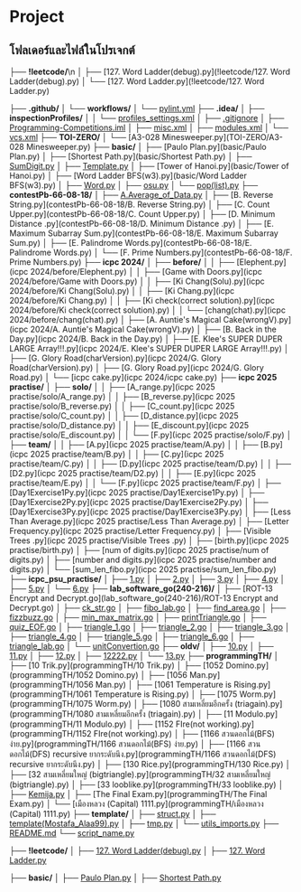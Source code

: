 # Project

## โฟลเดอร์และไฟล์ในโปรเจกต์

├── **!leetcode/**\n
│   ├── [127. Word Ladder(debug).py](!leetcode/127. Word Ladder(debug).py)
│   └── [127. Word Ladder.py](!leetcode/127. Word Ladder.py)

├── **.github/**
│   └── **workflows/**
│       └── [pylint.yml](.github/workflows/pylint.yml)
├── **.idea/**
│   ├── **inspectionProfiles/**
│   │   └── [profiles_settings.xml](.idea/inspectionProfiles/profiles_settings.xml)
│   ├── [.gitignore](.idea/.gitignore)
│   ├── [Programming-Competitions.iml](.idea/Programming-Competitions.iml)
│   ├── [misc.xml](.idea/misc.xml)
│   ├── [modules.xml](.idea/modules.xml)
│   └── [vcs.xml](.idea/vcs.xml)
├── **TOI-ZERO/**
│   └── [A3-028 Minesweeper.py](TOI-ZERO/A3-028 Minesweeper.py)
├── **basic/**
│   ├── [Paulo Plan.py](basic/Paulo Plan.py)
│   ├── [Shortest Path.py](basic/Shortest Path.py)
│   ├── [SumDigit.py](basic/SumDigit.py)
│   ├── [Template.py](basic/Template.py)
│   ├── [Tower of Hanoi.py](basic/Tower of Hanoi.py)
│   ├── [Word Ladder BFS(w3).py](basic/Word Ladder BFS(w3).py)
│   ├── [Word.py](basic/Word.py)
│   ├── [osu.py](basic/osu.py)
│   └── [pop(list).py](basic/pop(list).py)
├── **contestPb-66-08-18/**
│   ├── [A.Average_of_Data.py](contestPb-66-08-18/A.Average_of_Data.py)
│   ├── [B. Reverse String.py](contestPb-66-08-18/B. Reverse String.py)
│   ├── [C. Count Upper.py](contestPb-66-08-18/C. Count Upper.py)
│   ├── [D. Minimum Distance .py](contestPb-66-08-18/D. Minimum Distance .py)
│   ├── [E. Maximum Subarray Sum.py](contestPb-66-08-18/E. Maximum Subarray Sum.py)
│   ├── [E. Palindrome Words.py](contestPb-66-08-18/E. Palindrome Words.py)
│   └── [F. Prime Numbers.py](contestPb-66-08-18/F. Prime Numbers.py)
├── **icpc 2024/**
│   ├── **before/**
│   │   ├── [Elephent.py](icpc 2024/before/Elephent.py)
│   │   ├── [Game with Doors.py](icpc 2024/before/Game with Doors.py)
│   │   ├── [Ki Chang(Solu).py](icpc 2024/before/Ki Chang(Solu).py)
│   │   ├── [Ki Chang.py](icpc 2024/before/Ki Chang.py)
│   │   ├── [Ki check(correct solution).py](icpc 2024/before/Ki check(correct solution).py)
│   │   └── [chang(chat).py](icpc 2024/before/chang(chat).py)
│   ├── [A. Auntie's Magical Cake(wrongV).py](icpc 2024/A. Auntie's Magical Cake(wrongV).py)
│   ├── [B. Back in the Day.py](icpc 2024/B. Back in the Day.py)
│   ├── [E. Klee's SUPER DUPER LARGE Array!!!.py](icpc 2024/E. Klee's SUPER DUPER LARGE Array!!!.py)
│   ├── [G. Glory Road(charVersion).py](icpc 2024/G. Glory Road(charVersion).py)
│   ├── [G. Glory Road.py](icpc 2024/G. Glory Road.py)
│   └── [icpc cake.py](icpc 2024/icpc cake.py)
├── **icpc 2025 practise/**
│   ├── **solo/**
│   │   ├── [A_range.py](icpc 2025 practise/solo/A_range.py)
│   │   ├── [B_reverse.py](icpc 2025 practise/solo/B_reverse.py)
│   │   ├── [C_count.py](icpc 2025 practise/solo/C_count.py)
│   │   ├── [D_distance.py](icpc 2025 practise/solo/D_distance.py)
│   │   ├── [E_discount.py](icpc 2025 practise/solo/E_discount.py)
│   │   └── [F.py](icpc 2025 practise/solo/F.py)
│   ├── **team/**
│   │   ├── [A.py](icpc 2025 practise/team/A.py)
│   │   ├── [B.py](icpc 2025 practise/team/B.py)
│   │   ├── [C.py](icpc 2025 practise/team/C.py)
│   │   ├── [D.py](icpc 2025 practise/team/D.py)
│   │   ├── [D2.py](icpc 2025 practise/team/D2.py)
│   │   ├── [E.py](icpc 2025 practise/team/E.py)
│   │   └── [F.py](icpc 2025 practise/team/F.py)
│   ├── [Day1Exercise1Py.py](icpc 2025 practise/Day1Exercise1Py.py)
│   ├── [Day1Exercise2Py.py](icpc 2025 practise/Day1Exercise2Py.py)
│   ├── [Day1Exercise3Py.py](icpc 2025 practise/Day1Exercise3Py.py)
│   ├── [Less Than Average.py](icpc 2025 practise/Less Than Average.py)
│   ├── [Letter Frequency.py](icpc 2025 practise/Letter Frequency.py)
│   ├── [Visible Trees .py](icpc 2025 practise/Visible Trees .py)
│   ├── [birth.py](icpc 2025 practise/birth.py)
│   ├── [num of digits.py](icpc 2025 practise/num of digits.py)
│   ├── [number and digits.py](icpc 2025 practise/number and digits.py)
│   └── [sum_len_fibo.py](icpc 2025 practise/sum_len_fibo.py)
├── **icpc_psu_practise/**
│   ├── [1.py](icpc_psu_practise/1.py)
│   ├── [2.py](icpc_psu_practise/2.py)
│   ├── [3.py](icpc_psu_practise/3.py)
│   ├── [4.py](icpc_psu_practise/4.py)
│   ├── [5.py](icpc_psu_practise/5.py)
│   └── [6.py](icpc_psu_practise/6.py)
├── **lab_software_go(240-216)/**
│   ├── [ROT-13 Encrypt and Decrypt.go](lab_software_go(240-216)/ROT-13 Encrypt and Decrypt.go)
│   ├── [ck_str.go](lab_software_go(240-216)/ck_str.go)
│   ├── [fibo_lab.go](lab_software_go(240-216)/fibo_lab.go)
│   ├── [find_area.go](lab_software_go(240-216)/find_area.go)
│   ├── [fizzbuzz.go](lab_software_go(240-216)/fizzbuzz.go)
│   ├── [min_max_matrix.go](lab_software_go(240-216)/min_max_matrix.go)
│   ├── [printTriangle.go](lab_software_go(240-216)/printTriangle.go)
│   ├── [quiz_EOF.go](lab_software_go(240-216)/quiz_EOF.go)
│   ├── [triangle_1.go](lab_software_go(240-216)/triangle_1.go)
│   ├── [triangle_2.go](lab_software_go(240-216)/triangle_2.go)
│   ├── [triangle_3.go](lab_software_go(240-216)/triangle_3.go)
│   ├── [triangle_4.go](lab_software_go(240-216)/triangle_4.go)
│   ├── [triangle_5.go](lab_software_go(240-216)/triangle_5.go)
│   ├── [triangle_6.go](lab_software_go(240-216)/triangle_6.go)
│   ├── [triangle_lab.go](lab_software_go(240-216)/triangle_lab.go)
│   └── [unitConvertion.go](lab_software_go(240-216)/unitConvertion.go)
├── **oldv/**
│   ├── [10.py](oldv/10.py)
│   ├── [11.py](oldv/11.py)
│   ├── [12.py](oldv/12.py)
│   ├── [12222.py](oldv/12222.py)
│   └── [13.py](oldv/13.py)
├── **programmingTH/**
│   ├── [10 Trik.py](programmingTH/10 Trik.py)
│   ├── [1052 Domino.py](programmingTH/1052 Domino.py)
│   ├── [1056 Man.py](programmingTH/1056 Man.py)
│   ├── [1061 Temperature is Rising.py](programmingTH/1061 Temperature is Rising.py)
│   ├── [1075 Worm.py](programmingTH/1075 Worm.py)
│   ├── [1080 สามเหลี่ยมอีกครั้ง (triagain).py](programmingTH/1080 สามเหลี่ยมอีกครั้ง (triagain).py)
│   ├── [11 Modulo.py](programmingTH/11 Modulo.py)
│   ├── [1152 FIre(not working).py](programmingTH/1152 FIre(not working).py)
│   ├── [1166 สวนดอกไม้(BFS) ง่าย.py](programmingTH/1166 สวนดอกไม้(BFS) ง่าย.py)
│   ├── [1166 สวนดอกไม้(DFS) recursive ยากระดับนึง.py](programmingTH/1166 สวนดอกไม้(DFS) recursive ยากระดับนึง.py)
│   ├── [130 Rice.py](programmingTH/130 Rice.py)
│   ├── [32 สามเหลี่ยมใหญ่ (bigtriangle).py](programmingTH/32 สามเหลี่ยมใหญ่ (bigtriangle).py)
│   ├── [33 looblike.py](programmingTH/33 looblike.py)
│   ├── [Kemija.py](programmingTH/Kemija.py)
│   ├── [The Final Exam.py](programmingTH/The Final Exam.py)
│   └── [เมืองหลวง (Capital)  1111.py](programmingTH/เมืองหลวง (Capital)  1111.py)
├── **template/**
│   ├── [struct.py](template/struct.py)
│   ├── [template(Mostafa_Alaa99).py](template/template(Mostafa_Alaa99).py)
│   ├── [tmp.py](template/tmp.py)
│   └── [utils_imports.py](template/utils_imports.py)
├── [README.md](README.md)
└── [script_name.py](script_name.py)



├── **!leetcode/**
│   ├── [127. Word Ladder(debug).py](!leetcode/127.%20Word%20Ladder(debug).py)
│   ├── [127. Word Ladder.py](!leetcode/127.%20Word%20Ladder.py)

├── **basic/**
│   ├── [Paulo Plan.py](basic/Paulo%20Plan.py)
│   ├── [Shortest Path.py](basic/Shortest%20Path.py)

